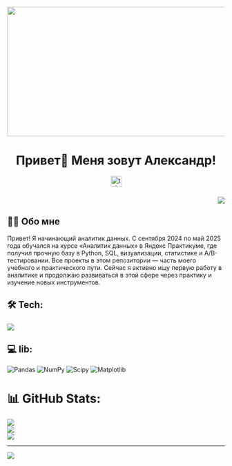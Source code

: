 <br clear="both">

<div align="center">
  <img height="300" width="600" src="https://user-images.githubusercontent.com/74038190/225813708-98b745f2-7d22-48cf-9150-083f1b00d6c9.gif"  />
</div>

###

<h1 align="center">Привет👋 Меня зовут Александр!</h1>

<div align="center">
  </a>
  <a href="https://t.me/Lesandr747" target="_blank">
    <img src="https://img.shields.io/static/v1?message=Telegram&logo=telegram&label=&color=2CA5E0&logoColor=white&labelColor=&style=for-the-badge" height="25" alt="telegram logo"  />
  </a>
</div>

###
<div align="right">
  <img src="https://visitor-badge.laobi.icu/badge?page_id=Andrles.Andrles"  />
</div>

## 👩‍💻  Обо мне

<p align="left">Привет! Я начинающий аналитик данных. С сентября 2024 по май 2025 года обучался на курсе «Аналитик данных» в Яндекс Практикуме, где получил прочную базу в Python, SQL, визуализации, статистике и A/B-тестировании. Все проекты в этом репозитории — часть моего учебного и практического пути. Сейчас я активно ищу первую работу в аналитике и продолжаю развиваться в этой сфере через практику и изучение новых инструментов.

###
## 🛠 Tech:

###
<p align="left">
  <a href="https://skillicons.dev">
    <img src="https://skillicons.dev/icons?i=py,postgres,github,anaconda,kali" />
  </a>
</p>


## 💻 lib:
![Pandas](https://img.shields.io/badge/pandas-%23150458.svg?style=for-the-badge&logo=pandas&logoColor=white) ![NumPy](https://img.shields.io/badge/numpy-%23013243.svg?style=for-the-badge&logo=numpy&logoColor=white)  ![Scipy](https://img.shields.io/badge/SciPy-%230C55A5.svg?style=for-the-badge&logo=scipy&logoColor=%white) ![Matplotlib](https://img.shields.io/badge/Matplotlib-%23ffffff.svg?style=for-the-badge&logo=Matplotlib&logoColor=black) 
# 📊 GitHub Stats:
![](https://github-readme-stats.vercel.app/api?username=Andrles&theme=default&hide_border=true&include_all_commits=true&count_private=false)<br/>
![](https://nirzak-streak-stats.vercel.app/?user=Andrles&theme=default&hide_border=true)<br/>
![](https://github-readme-stats.vercel.app/api/top-langs/?username=Andrles&theme=default&hide_border=true&include_all_commits=true&count_private=false&layout=compact)

---
[![](https://visitcount.itsvg.in/api?id=Andrles&icon=0&color=0)](https://visitcount.itsvg.in)

<!-- Proudly created with GPRM ( https://gprm.itsvg.in ) -->
<!--
**Andrles/Andrles** is a ✨ _special_ ✨ repository because its `README.md` (this file) appears on your GitHub profile.

Here are some ideas to get you started:

- 🔭 I’m currently working on ...
- 🌱 I’m currently learning ...
- 👯 I’m looking to collaborate on ...
- 🤔 I’m looking for help with ...
- 💬 Ask me about ...
- 📫 How to reach me: ...
- 😄 Pronouns: ...
- ⚡ Fun fact: ...
-->
